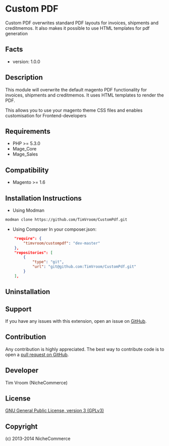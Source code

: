 Custom PDF
=============
Custom PDF overwrites standard PDF layouts for invoices, shipments and creditmemos.
It also makes it possible to use HTML templates for pdf generation

Facts
-----
- version: 1.0.0

Description
-----------
This module will overwrite the default magento PDF functionality for invoices, shipments and creditmemos.
It uses HTML templates to render the PDF.

This allows you to use your magento theme CSS files and enables customisation for Frontend-developers

Requirements
------------
- PHP >= 5.3.0
- Mage_Core
- Mage_Sales

Compatibility
-------------
- Magento >= 1.6

Installation Instructions
-------------------------
	
* Using Modman
	
```bash
modman clone https://github.com/TimVroom/CustomPdf.git
```
	
* Using Composer
	In your composer.json:
	
```json
	"require": { 
		"timvroom/custompdf": "dev-master"
    },
	"repositories": [
        {
            "type": "git",
            "url": "git@github.com:TimVroom/CustomPdf.git"
        }
    ],
```

Uninstallation
--------------


Support
-------
If you have any issues with this extension, open an issue on [GitHub](https://github.com/TimVroom/custompdf/issues).

Contribution
------------
Any contribution is highly appreciated. The best way to contribute code is to open a [pull request on GitHub](https://help.github.com/articles/using-pull-requests).

Developer
---------
Tim Vroom (NicheCommerce)

License
-------
[GNU General Public License, version 3 (GPLv3)](http://opensource.org/licenses/gpl-3.0)

Copyright
---------
(c) 2013-2014 NicheCommerce
